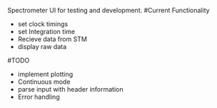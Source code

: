 Spectrometer UI for testing and development.
#Current Functionality
- set clock timings
- set Integration time
- Recieve data from STM
- display raw data

#TODO
- implement plotting
- Continuous mode
- parse input with header information
- Error handling